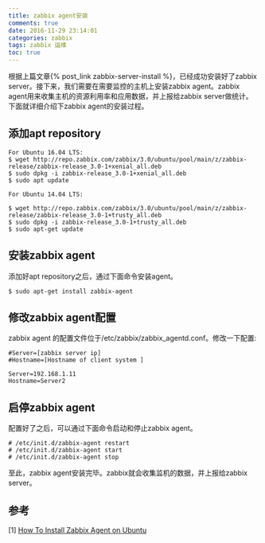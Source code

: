 ```yaml
---
title: zabbix agent安装 
comments: true
date: 2016-11-29 23:14:01
categories: zabbix
tags: zabbix 运维
toc: true
---
```

根据上篇文章{% post_link zabbix-server-install %}，已经成功安装好了zabbix server。接下来，我们需要在需要监控的主机上安装zabbix agent。zabbix agent用来收集主机的资源利用率和应用数据，并上报给zabbix server做统计。
下面就详细介绍下zabbix agent的安装过程。
<!--more-->
## 添加apt repository
```
For Ubuntu 16.04 LTS:
$ wget http://repo.zabbix.com/zabbix/3.0/ubuntu/pool/main/z/zabbix-release/zabbix-release_3.0-1+xenial_all.deb
$ sudo dpkg -i zabbix-release_3.0-1+xenial_all.deb
$ sudo apt update

For Ubuntu 14.04 LTS:

$ wget http://repo.zabbix.com/zabbix/3.0/ubuntu/pool/main/z/zabbix-release/zabbix-release_3.0-1+trusty_all.deb
$ sudo dpkg -i zabbix-release_3.0-1+trusty_all.deb
$ sudo apt-get update
```
## 安装zabbix agent
添加好apt repository之后，通过下面命令安装agent。
```
$ sudo apt-get install zabbix-agent
```
## 修改zabbix agent配置
zabbix agent 的配置文件位于/etc/zabbix/zabbix_agentd.conf。修改一下配置:
```
#Server=[zabbix server ip]
#Hostname=[Hostname of client system ]

Server=192.168.1.11
Hostname=Server2
```
## 启停zabbix agent
配置好了之后，可以通过下面命令启动和停止zabbix agent。
```
# /etc/init.d/zabbix-agent restart
# /etc/init.d/zabbix-agent start
# /etc/init.d/zabbix-agent stop
```
至此，zabbix agent安装完毕。zabbix就会收集监机的数据，并上报给zabbix server。

## 参考
[1] [How To Install Zabbix Agent on Ubuntu ](http://tecadmin.net/install-zabbix-agent-on-ubuntu-and-debian/)

